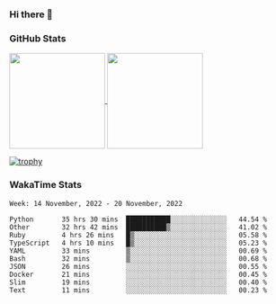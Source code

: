 ### Hi there 👋

### GitHub Stats

<a href="https://github.com/anuraghazra/github-readme-stats">
  <img align="center" height="170px" src="https://github-readme-stats.vercel.app/api/top-langs/?username=tksfjt1024&layout=compact&count_private=true&show_icons=true&show_icons=true&theme=graywhite" />
</a>
<a href="https://github.com/anuraghazra/github-readme-stats">
  <img align="center" height="170px" src="https://github-readme-stats.vercel.app/api?username=tksfjt1024&count_private=true&show_icons=true&show_icons=true&theme=graywhite" />
</a>

[![trophy](https://github-profile-trophy.vercel.app/?username=tksfjt1024)](https://github.com/ryo-ma/github-profile-trophy)

### WakaTime Stats

<!--START_SECTION:waka-->
```text
Week: 14 November, 2022 - 20 November, 2022

Python       35 hrs 30 mins  ███████████░░░░░░░░░░░░░░   44.54 % 
Other        32 hrs 42 mins  ██████████▒░░░░░░░░░░░░░░   41.02 % 
Ruby         4 hrs 26 mins   █▒░░░░░░░░░░░░░░░░░░░░░░░   05.58 % 
TypeScript   4 hrs 10 mins   █▒░░░░░░░░░░░░░░░░░░░░░░░   05.23 % 
YAML         33 mins         ▒░░░░░░░░░░░░░░░░░░░░░░░░   00.69 % 
Bash         32 mins         ▒░░░░░░░░░░░░░░░░░░░░░░░░   00.68 % 
JSON         26 mins         ░░░░░░░░░░░░░░░░░░░░░░░░░   00.55 % 
Docker       21 mins         ░░░░░░░░░░░░░░░░░░░░░░░░░   00.45 % 
Slim         19 mins         ░░░░░░░░░░░░░░░░░░░░░░░░░   00.40 % 
Text         11 mins         ░░░░░░░░░░░░░░░░░░░░░░░░░   00.23 % 
```
<!--END_SECTION:waka-->
